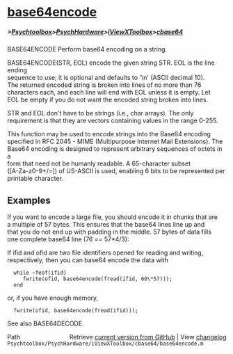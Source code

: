 # [base64encode](base64encode)
##### >[Psychtoolbox](Psychtoolbox)>[PsychHardware](PsychHardware)>[iViewXToolbox](iViewXToolbox)>[cbase64](cbase64)

BASE64ENCODE Perform base64 encoding on a string.  
  
   BASE64ENCODE(STR, EOL) encode the given string STR.  EOL is the line ending  
   sequence to use; it is optional and defaults to '\n' (ASCII decimal 10).  
   The returned encoded string is broken into lines of no more than 76  
   characters each, and each line will end with EOL unless it is empty.  Let  
   EOL be empty if you do not want the encoded string broken into lines.  
  
   STR and EOL don't have to be strings (i.e., char arrays).  The only  
   requirement is that they are vectors containing values in the range 0-255.  
  
   This function may be used to encode strings into the Base64 encoding  
   specified in RFC 2045 - MIME (Multipurpose Internet Mail Extensions).  The  
   Base64 encoding is designed to represent arbitrary sequences of octets in a  
   form that need not be humanly readable.  A 65-character subset  
   ([A-Za-z0-9+/=]) of US-ASCII is used, enabling 6 bits to be represented per  
   printable character.  
  
   Examples  
   --------  
  
   If you want to encode a large file, you should encode it in chunks that are  
   a multiple of 57 bytes.  This ensures that the base64 lines line up and  
   that you do not end up with padding in the middle.  57 bytes of data fills  
   one complete base64 line (76 == 57\*4/3):  
  
   If ifid and ofid are two file identifiers opened for reading and writing,  
   respectively, then you can base64 encode the data with  
  
      while ~feof(ifid)  
         fwrite(ofid, base64encode(fread(ifid, 60\*57)));  
      end  
  
   or, if you have enough memory,  
  
      fwrite(ofid, base64encode(fread(ifid)));  
  
   See also BASE64DECODE.  




<div class="code_header" style="text-align:right;">
  <span style="float:left;">Path&nbsp;&nbsp;</span> <span class="counter">Retrieve <a href=
  "https://raw.github.com/Psychtoolbox-3/Psychtoolbox-3/beta/Psychtoolbox/PsychHardware/iViewXToolbox/cbase64/base64encode.m">current version from GitHub</a> | View <a href=
  "https://github.com/Psychtoolbox-3/Psychtoolbox-3/commits/beta/Psychtoolbox/PsychHardware/iViewXToolbox/cbase64/base64encode.m">changelog</a></span>
</div>
<div class="code">
  <code>Psychtoolbox/PsychHardware/iViewXToolbox/cbase64/base64encode.m</code>
</div>

